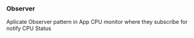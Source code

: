 ### Observer
Aplicate Observer pattern in App CPU monitor where they subscribe for notify CPU Status
